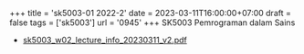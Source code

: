 +++
title = 'sk5003-01 2022-2'
date = 2023-03-11T16:00:00+07:00
draft = false
tags = ['sk5003']
url = '0945'
+++
SK5003 Pemrograman dalam Sains
<!--more-->

+ [sk5003_w02_lecture_info_20230311_v2.pdf](https://zenodo.org/doi/10.5281/zenodo.7748568)

